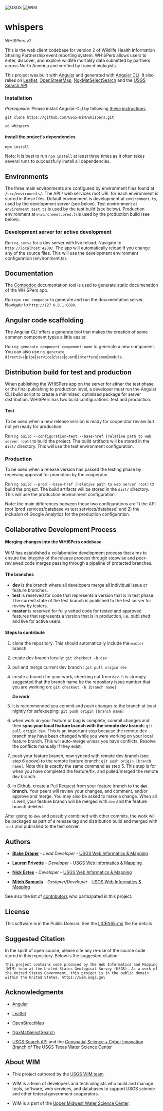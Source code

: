 ![USGS](USGS_ID_black.png) ![WIM](wimlogo.png)

  

  

# whispers

  

WHISPers v2

  

  

This is the web client codebase for version 2 of Wildlife Health Information Sharing Partnership event reporting system. WHISPers allows users to enter, discover, and explore wildlife mortality data submitted by partners across North America and verified by trained biologists.

  

This project was built with [Angular](https://angular.io/) and generated with [Angular CLI](https://github.com/angular/angular-cli). It also relies on [Leaflet](https://leafletjs.com), [OpenStreetMap](https://www.openstreetmap.org/), [NgxMatSelectSearch](https://github.com/bithost-gmbh/ngx-mat-select-search) and the [USGS Search API](https://github.com/usgs/search_api).

  

  

### Installation

  

*Prerequisite*: Please install Angular-CLI by following [these instructions](https://github.com/angular/angular-cli#installation).

  

`git clone https://github.com/USGS-WiM/whispers.git`

  

`cd whispers`

  

  

####  install the project's dependencies

  

`npm install`

Note: It is best to run `npm install` at least three times as it often takes several runs to successfully install all dependencies. 

  

## Environments

  

The three main environments are configured by environment files found at `/src/enviroments/`. The API / web services root URL for each environment is stored in these files. Default environment is development at `environment.ts`, used by the development server (see below).  Test environment at `environment.test.ts` is used by the test build (see below). Production environment at `environment.prod.ts`is used by the production build (see below).

 
  

### Development server for active development

  


Run `ng serve` for a dev server with live reload. Navigate to `http://localhost:4200/`. The app will automatically reload if you change any of the source files. This will use the development environment configuration (environment.ts).

## Documentation

The [Compodoc](https://compodoc.app/) documentation tool is used to generate static documenation of the WHISPers app. 

Run `npm run compodoc` to generate and run the documentation server. Navigate to `http://127.0.0.1:8080`.

## Angular code scaffolding

The Angular CLI offers a generate tool that makes the creation of some common component types a little easier.

Run `ng generate component component-name` to generate a new component. You can also use `ng generate`  `directive`|`pipe`|`service`|`class`|`guard`|`interface`|`enum`|`module`.

  

## Distribution build for test and production

  
When publishing the WHISPers app on the server for either the test phase or the final publishing to production level, a developer must run the Angular CLI build script to create a minimized, optimized package for server distribution. WHISPers has two build configurations: test and production. 

#### Test

To be used when a new release version is ready for cooperator review but not yet ready for production. 

Run `ng build --configuration=test --base-href [relative path to web server root]` to build the project. The build artifacts will be stored in the `dist/` directory. This will use the test environment configuration.

### Production

To be used when a release version has passed the testing phase by receiving approval for promotion by the cooperator. 
  

Run `ng build --prod --base-href [relative path to web server root]` to build the project. The build artifacts will be stored in the `dist/` directory. This will use the production environment configuration.

  
Note: the main differences between these two configurations are 1) the API root (prod services/database vs test services/database) and 2) the inclusion of Google Analytics for the production configuration. 


## Collaborative Development Process

#### Merging changes into the WHISPers codebase

WIM has established a collaborative development process that aims to ensure the integrity of the release process through stepwise and peer-reviewed code merges passing through a pipeline of protected branches.

#### The branches

-  **dev** is the branch where all developers merge all individual issue or feature branches.
-  **test** is reserved for code that represents a version that is in test phase. The current state of the test branch is published to the test server for review by testers. 
-  **master** is reserved for fully vetted code for tested and approved features that represents a version that is in production, i.e. published and live for active users.

 #### Steps to contribute
 1.  clone the repository. This should automatically include the `master` branch.
 2.  create dev branch locally: `git checkout -b dev`
 3. pull and merge current dev branch : `git pull origin dev`
 4. create a branch for your work, checking out from `dev`. It is strongly suggested that the branch name be the repository issue number that you are working on: `git checkout -b [branch name]` 
              
       ***__Do work__***

 5. it is recommended you commit and push changes to the branch at least nightly for safekeeping: `git push origin [branch name]`
 6. when work on your feature or bug is complete, commit changes and then **sync your local feature branch with the remote dev branch**: `git pull origin dev`. This is an important step because the remote dev branch may have been changed while you were working on your local feature branch. This will auto-merge unless you have conflicts. Resolve the conflicts manually if they exist.
 7. push your feature branch, now synced with remote dev branch (see step 6 above) to the remote feature branch: `git push origin [branch name]`. Note this is exactly the same command as step 5. This step is for when you have completed the feature/fix, and pulled/merged the remote dev branch. 
 8. In Github, create a Pull Request from your feature branch to the **`dev` branch**. Your peers will review your changes, and comment, and/or approve and merge. You may also be asked to make a change. When all is well, your feature branch will be merged with `dev` and the feature branch deleted. 

After going to `dev` and possibly combined with other commits, the work will be packaged as part of a release tag and distribution build and merged with `test` and published to the test server. 
  

## Authors

    

*  **[Blake Draper](https://github.com/BlakeDraper)** - *Lead Developer* - [USGS Web Informatics & Mapping](https://wim.usgs.gov/)

  
*  **[Lauren Privette](https://github.com/lprivette)** - *Developer* - [USGS Web Informatics & Mapping](https://wim.usgs.gov/) 
  

*  **[Nick Estes](https://github.com/njestes)** - *Developer* - [USGS Web Informatics & Mapping](https://wim.usgs.gov/)


*  **[Mitch Samuels](https://github.com/mitchas)** - *Designer/Developer* - [USGS Web Informatics & Mapping](https://wim.usgs.gov/)

  
  

See also the list of [contributors](../../graphs/contributors) who participated in this project.

  

  

## License

  

  

This software is in the Public Domain. See the [LICENSE.md](LICENSE.md) file for details

  

  

## Suggested Citation

  

In the spirit of open source, please cite any re-use of the source code stored in this repository. Below is the suggested citation:

  

  

`This project contains code produced by the Web Informatics and Mapping (WIM) team at the United States Geological Survey (USGS). As a work of the United States Government, this project is in the public domain within the United States. https://wim.usgs.gov`

  
  

## Acknowledgments

  

-  [Angular](https://angular.io/)

-  [Leaflet](https://leafletjs.com)

-  [OpenStreetMap](https://www.openstreetmap.org/)

-  [NgxMatSelectSearch](https://github.com/bithost-gmbh/ngx-mat-select-search)

-  [USGS Search API](https://github.com/usgs/search_api) and the [Geospatial Science + Cyber Innovation Branch](https://webapps.usgs.gov/) of The USGS Texas Water Science Center

  
  

## About WIM

  

* This project authored by the [USGS WIM team](https://wim.usgs.gov)

  

* WIM is a team of developers and technologists who build and manage tools, software, web services, and databases to support USGS science and other federal government cooperators.

  

* WIM is a part of the [Upper Midwest Water Science Center](https://www.usgs.gov/centers/wisconsin-water-science-center).
